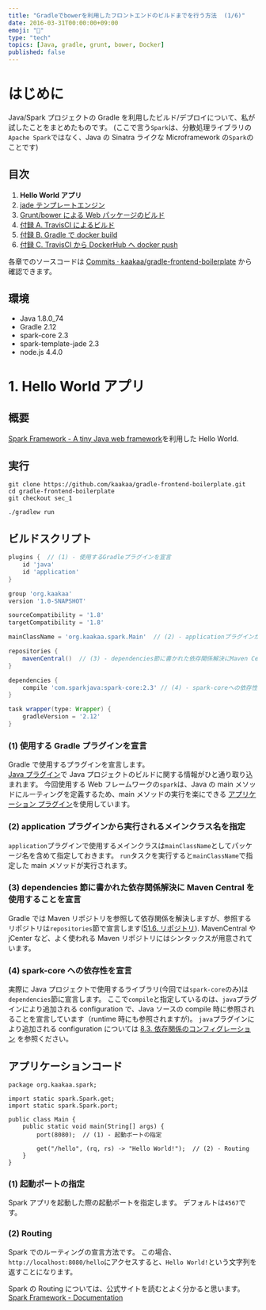 ```yaml
---
title: "Gradleでbowerを利用したフロントエンドのビルドまでを行う方法  (1/6)"
date: 2016-03-31T00:00:00+09:00
emoji: "📣"
type: "tech"
topics: [Java, gradle, grunt, bower, Docker]
published: false
---
```


# はじめに

Java/Spark プロジェクトの Gradle を利用したビルド/デプロイについて、私が試したことをまとめたものです。
(ここで言う`Spark`は、分散処理ライブラリの`Apache Spark`ではなく、Java の Sinatra ライクな Microframework の`Spark`のことです)

## 目次

1. **Hello World アプリ**
2. [jade テンプレートエンジン](http://qiita.com/kaakaa_hoe/items/6d4311e250df89f836b9)
3. [Grunt/bower による Web パッケージのビルド](http://qiita.com/kaakaa_hoe/items/61b326dcc5d7f161ff28)
4. [付録 A. TravisCI によるビルド](http://qiita.com/kaakaa_hoe/items/373a5a8718c92676771f)
5. [付録 B. Gradle で docker build](http://qiita.com/kaakaa_hoe/items/18e5f3047931ee886acb)
6. [付録 C. TravisCI から DockerHub へ docker push](http://qiita.com/kaakaa_hoe/items/87221df2dfe6b894b2b7)

各章でのソースコードは [Commits · kaakaa/gradle-frontend-boilerplate](https://github.com/kaakaa/gradle-frontend-boilerplate/commits/master) から確認できます。

## 環境

- Java 1.8.0_74
- Gradle 2.12
- spark-core 2.3
- spark-template-jade 2.3
- node.js 4.4.0

# 1. Hello World アプリ

## 概要

[Spark Framework - A tiny Java web framework](http://sparkjava.com/)を利用した Hello World.

## 実行

```
git clone https://github.com/kaakaa/gradle-frontend-boilerplate.git
cd gradle-frontend-boilerplate
git checkout sec_1

./gradlew run
```

## ビルドスクリプト

```groovy:build.gradle
plugins {  // (1) - 使用するGradleプラグインを宣言
    id 'java'
    id 'application'
}

group 'org.kaakaa'
version '1.0-SNAPSHOT'

sourceCompatibility = '1.8'
targetCompatibility = '1.8'

mainClassName = 'org.kaakaa.spark.Main'  // (2) - applicationプラグインから実行されるメインクラス名を指定

repositories {
    mavenCentral()  // (3) - dependencies節に書かれた依存関係解決にMaven Centralを使用することを宣言
}

dependencies {
    compile 'com.sparkjava:spark-core:2.3' // (4) - spark-coreへの依存性を宣言
}

task wrapper(type: Wrapper) {
    gradleVersion = '2.12'
}
```

### (1) 使用する Gradle プラグインを宣言

Gradle で使用するプラグインを宣言します。  
[Java プラグイン](http://gradle.monochromeroad.com/docs/userguide/java_plugin.html)で Java プロジェクトのビルドに関する情報がひと通り取り込まれます。
今回使用する Web フレームワークの`spark`は、Java の main メソッドにルーティングを定義するため、main メソッドの実行を楽にできる
[アプリケーション プラグイン](http://gradle.monochromeroad.com/docs/userguide/application_plugin.html)を使用しています。

### (2) application プラグインから実行されるメインクラス名を指定

`application`プラグインで使用するメインクラスは`mainClassName`としてパッケージ名を含めて指定しておきます。
`run`タスクを実行すると`mainClassName`で指定した main メソッドが実行されます。

### (3) dependencies 節に書かれた依存関係解決に Maven Central を使用することを宣言

Gradle では Maven リポジトリを参照して依存関係を解決しますが、参照するリポジトリは`repositories`節で宣言します([51.6. リポジトリ](http://gradle.monochromeroad.com/docs/userguide/dependency_management.html)).
MavenCentral や jCenter など、よく使われる Maven リポジトリにはシンタックスが用意されています。

### (4) spark-core への依存性を宣言

実際に Java プロジェクトで使用するライブラリ(今回では`spark-core`のみ)は`dependencies`節に宣言します。
ここで`compile`と指定しているのは、`java`プラグインにより追加される configuration で、Java ソースの compile 時に参照されることを宣言しています（runtime 時にも参照されますが)。
`java`プラグインにより追加される configuration については [8.3. 依存関係のコンフィグレーション](http://gradle.monochromeroad.com/docs/userguide/artifact_dependencies_tutorial.html) を参照ください。

## アプリケーションコード

```java:org.kaakaa.spark.Main
package org.kaakaa.spark;

import static spark.Spark.get;
import static spark.Spark.port;

public class Main {
    public static void main(String[] args) {
        port(8080);  // (1) - 起動ポートの指定

        get("/hello", (rq, rs) -> "Hello World!");  // (2) - Routing
    }
}
```

### (1) 起動ポートの指定

Spark アプリを起動した際の起動ポートを指定します。
デフォルトは`4567`です。

### (2) Routing

Spark でのルーティングの宣言方法です。
この場合、`http://localhost:8080/hello`にアクセスすると、`Hello World!`という文字列を返すことになります。

Spark の Routing については、公式サイトを読むとよく分かると思います。
[Spark Framework - Documentation](http://sparkjava.com/documentation.html)
